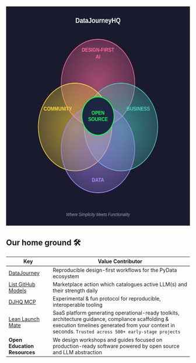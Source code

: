 <p align="center">
  <img src="/profile/DJHQ_mission.svg" alt="DJHQ mission" style="width:640px; height:600px;">
</p>

## Our home ground 🛠️

| Key                                                         | Value                                                                                                         Contributor   |
| ----------------------------------------------------------- | --------------------------------------------------------------------------------------------------------------
| [DataJourney](https://github.com/DataJourneyHQ/DataJourney) | Reproducible design-first workflows for the PyData ecosystem                                                   | 
| [List GitHub Models](https://github.com/DataJourneyHQ/list-github-models) | Marketplace action which catalogues active LLM(s) and their strength daily|
| [DJHQ MCP](https://github.com/DataJourneyHQ/MCP)            | Experimental & fun protocol for reproducible, interoperable tooling                                     | 
| [Lean Launch Mate](https://llmate.datajourneyhq.com/)       | SaaS platform generating operational-ready toolkits, architecture guidance, compliance scaffolding & execution timelines generated from your context in seconds. `Trusted across 500+ early-stage projects`             |
| **Open Education Resources**                                | We design workshops and guides focused on production-ready software powered by open source and LLM abstraction |

